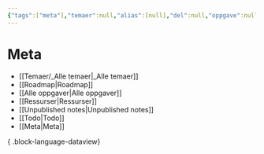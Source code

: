 ```yaml
---
{"tags":["meta"],"temaer":null,"alias":[null],"del":null,"oppgave":null,"fag":null,"eksamen":null,"dg-publish":true,"title":"Meta","date":"2023-05-31","modified":"2023-05-31","permalink":"/meta/","dgPassFrontmatter":true}
---
```



# Meta
- [[Temaer/_Alle temaer\|_Alle temaer]]
- [[Roadmap\|Roadmap]]
- [[Alle oppgaver\|Alle oppgaver]]
- [[Ressurser\|Ressurser]]
- [[Unpublished notes\|Unpublished notes]]
- [[Todo\|Todo]]
- [[Meta\|Meta]]

{ .block-language-dataview}
